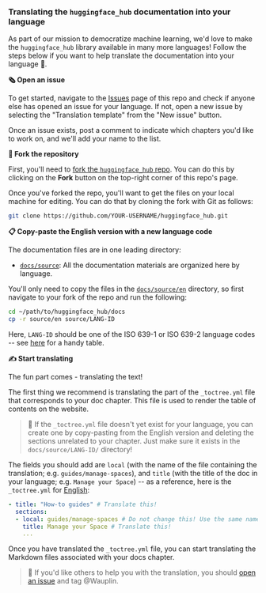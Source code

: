 ### Translating the `huggingface_hub` documentation into your language

As part of our mission to democratize machine learning, we'd love to make the `huggingface_hub` library available in many more languages! Follow the steps below if you want to help translate the documentation into your language 🙏.

**🗞️ Open an issue**

To get started, navigate to the [Issues](https://github.com/huggingface/huggingface_hub/issues) page of this repo and check if anyone else has opened an issue for your language. If not, open a new issue by selecting the "Translation template" from the "New issue" button.

Once an issue exists, post a comment to indicate which chapters you'd like to work on, and we'll add your name to the list.


**🍴 Fork the repository**

First, you'll need to [fork the `huggingface_hub` repo](https://docs.github.com/en/get-started/quickstart/fork-a-repo). You can do this by clicking on the **Fork** button on the top-right corner of this repo's page.

Once you've forked the repo, you'll want to get the files on your local machine for editing. You can do that by cloning the fork with Git as follows:

```bash
git clone https://github.com/YOUR-USERNAME/huggingface_hub.git
```

**📋 Copy-paste the English version with a new language code**

The documentation files are in one leading directory:

- [`docs/source`](https://github.com/huggingface/huggingface_hub/tree/main/docs/source): All the documentation materials are organized here by language.

You'll only need to copy the files in the [`docs/source/en`](https://github.com/huggingface/huggingface_hub/tree/main/docs/source/en) directory, so first navigate to your fork of the repo and run the following:

```bash
cd ~/path/to/huggingface_hub/docs
cp -r source/en source/LANG-ID
```

Here, `LANG-ID` should be one of the ISO 639-1 or ISO 639-2 language codes -- see [here](https://www.loc.gov/standards/iso639-2/php/code_list.php) for a handy table.

**✍️ Start translating**

The fun part comes - translating the text!

The first thing we recommend is translating the part of the `_toctree.yml` file that corresponds to your doc chapter. This file is used to render the table of contents on the website.

> 🙋 If the `_toctree.yml` file doesn't yet exist for your language, you can create one by copy-pasting from the English version and deleting the sections unrelated to your chapter. Just make sure it exists in the `docs/source/LANG-ID/` directory!

The fields you should add are `local` (with the name of the file containing the translation; e.g. `guides/manage-spaces`), and `title` (with the title of the doc in your language; e.g. `Manage your Space`) -- as a reference, here is the `_toctree.yml` for [English](https://github.com/huggingface/huggingface_hub/blob/main/docs/source/en/_toctree.yml):

```yaml
- title: "How-to guides" # Translate this!
  sections:
  - local: guides/manage-spaces # Do not change this! Use the same name for your .md file
    title: Manage your Space # Translate this!
    ...
```

Once you have translated the `_toctree.yml` file, you can start translating the Markdown files associated with your docs chapter.

> 🙋 If you'd like others to help you with the translation, you should [open an issue](https://github.com/huggingface/huggingface_hub/issues) and tag @Wauplin.
